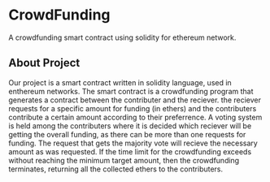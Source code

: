 # CrowdFunding
A crowdfunding smart contract using solidity for ethereum network.

## About Project

Our project is a smart contract written in solidity language, used in enthereum networks. The smart contract is a crowdfunding program that generates a contract between the contributer and the reciever. the reciever requests for a specific amount for funding (in ethers) and the contributers contribute a certain amount according to their preferrence. A voting system is held among the contributers where it is decided which reciever will be getting the overall funding, as there can be more than one requests for funding. The request that gets the majority vote will recieve the necessary amount as was requested. If the time limit for the crowdfunding exceeds without reaching the minimum target amount, then the crowdfunding terminates, returning all the collected ethers to the contributers. 
